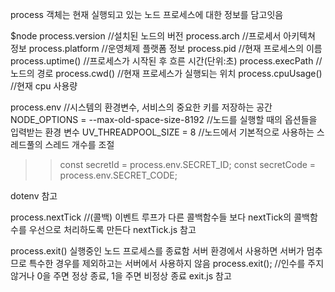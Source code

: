 process 객체는 현재 실행되고 있는 노드 프로세스에 대한 정보를 담고잇음

$node
process.version //설치된 노드의 버전
process.arch //프로세서 아키텍쳐 정보
process.platform //운영체제 플랫폼 정보
process.pid //현재 프로세스의 이름
process.uptime() //프로세스가 시작된 후 흐른 시간(단위:초)
process.execPath //노드의 경로
process.cwd() //현재 프로세스가 실행되는 위치
process.cpuUsage() //현재 cpu 사용량

process.env //시스템의 환경변수, 서비스의 중요한 키를 저장하는 공간
    NODE_OPTIONS = --max-old-space-size-8192 //노드를 실행할 때의 옵션들을 입력받는 환경 변수
    UV_THREADPOOL_SIZE = 8 //노드에서 기본적으로 사용하는 스레드풀의 스레드 개수를 조절

   >> const secretId = process.env.SECRET_ID;
   >> const secretCode = process.env.SECRET_CODE;
    
dotenv 참고

process.nextTick //(콜백)
이벤트 루프가 다른 콜백함수들 보다 nextTick의 콜백함수를 우선으로 처리하도록 만든다
nextTick.js 참고

process.exit()
실행중인 노드 프로세스를 종료함
서버 환경에서 사용하면 서버가 멈추므로 특수한 경우를 제외하고는 서버에서 사용하지 않음
process.exit(); //인수를 주지 않거나 0을 주면 정상 종료, 1을 주면 비정상 종료
exit.js 참고